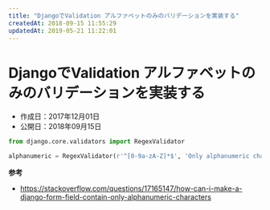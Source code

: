 ```yaml
---
title: "DjangoでValidation アルファベットのみのバリデーションを実装する"
createdAt: 2018-09-15 11:55:29
updatedAt: 2019-05-21 11:22:01
---
```


# DjangoでValidation アルファベットのみのバリデーションを実装する

* 作成日：2017年12月01日
* 公開日：2018年09月15日


```python
from django.core.validators import RegexValidator

alphanumeric = RegexValidator(r'^[0-9a-zA-Z]*$', 'Only alphanumeric characters are allowed.')
```

**参考**

- <https://stackoverflow.com/questions/17165147/how-can-i-make-a-django-form-field-contain-only-alphanumeric-characters>

